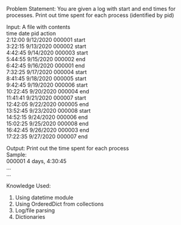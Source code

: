 Problem Statement: You are given a log with start and end times for processes. Print out time spent for each process (identified by pid)  

Input: A file with contents  
time date pid action  
2:12:00	9/12/2020 000001 start  
3:22:15	9/13/2020 000002 start  
4:42:45	9/14/2020 000003 start  
5:44:55	9/15/2020 000002 end  
6:42:45	9/16/2020 000001 end  
7:32:25	9/17/2020 000004 start  
8:41:45	9/18/2020 000005 start  
9:42:45	9/19/2020 000006 start  
10:22:45 9/20/2020 000004 end  
11:41:41 9/21/2020 000007 start  
12:42:05 9/22/2020 000005 end  
13:52:45 9/23/2020 000008 start  
14:52:15 9/24/2020 000006 end  
15:02:25 9/25/2020 000008 end  
16:42:45 9/26/2020 000003 end  
17:22:35 9/27/2020 000007 end  

Output: Print out the time spent for each process  
Sample:  
000001 4 days, 4:30:45  
...  
...  

Knowledge Used:
1) Using datetime module
2) Using OrderedDict from collections
3) Log/file parsing
4) Dictionaries